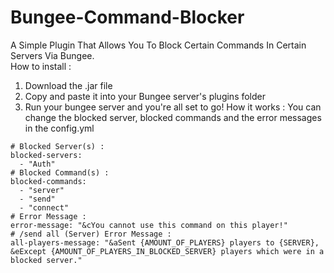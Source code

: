 # Bungee-Command-Blocker
A Simple Plugin That Allows You To Block Certain Commands In Certain Servers Via Bungee.
<br>
How to install :
1. Download the .jar file
2. Copy and paste it into your Bungee server's plugins folder
3. Run your bungee server and you're all set to go!
How it works :
You can change the blocked server, blocked commands and the error messages in the config.yml
```
# Blocked Server(s) :
blocked-servers:
  - "Auth"
# Blocked Command(s) :
blocked-commands:
  - "server"
  - "send"
  - "connect"
# Error Message :
error-message: "&cYou cannot use this command on this player!"
# /send all (Server) Error Message :
all-players-message: "&aSent {AMOUNT_OF_PLAYERS} players to {SERVER}, &eExcept {AMOUNT_OF_PLAYERS_IN_BLOCKED_SERVER} players which were in a blocked server."
```
